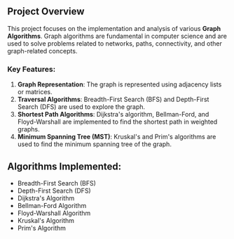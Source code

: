 ## Project Overview

This project focuses on the implementation and analysis of various **Graph Algorithms**. Graph algorithms are fundamental in computer science and are used to solve problems related to networks, paths, connectivity, and other graph-related concepts.

### Key Features:
1. **Graph Representation**: The graph is represented using adjacency lists or matrices.
2. **Traversal Algorithms**: Breadth-First Search (BFS) and Depth-First Search (DFS) are used to explore the graph.
3. **Shortest Path Algorithms**: Dijkstra's algorithm, Bellman-Ford, and Floyd-Warshall are implemented to find the shortest path in weighted graphs.
4. **Minimum Spanning Tree (MST)**: Kruskal's and Prim's algorithms are used to find the minimum spanning tree of the graph.

## Algorithms Implemented:
- Breadth-First Search (BFS)
- Depth-First Search (DFS)
- Dijkstra's Algorithm
- Bellman-Ford Algorithm
- Floyd-Warshall Algorithm
- Kruskal's Algorithm
- Prim's Algorithm